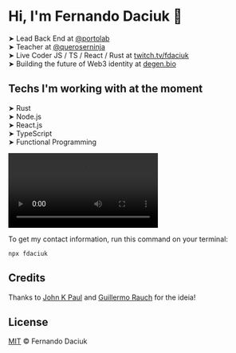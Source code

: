 # Hi, I'm Fernando Daciuk 👋

➤ Lead Back End at [@portolab](https://github.com/portolab)  
➤ Teacher at [@queroserninja](https://queroser.ninja/promocoes)  
➤ Live Coder JS / TS / React / Rust at [twitch.tv/fdaciuk](https://twitch.tv/fdaciuk)  
➤ Building the future of Web3 identity at [degen.bio](https://degen.bio)

## Techs I'm working with at the moment

➤ Rust  
➤ Node.js  
➤ React.js  
➤ TypeScript  
➤ Functional Programming


<video autoplay loop playsinline controls src="https://user-images.githubusercontent.com/487669/135340674-64473557-36e7-4d9a-bd19-6f4bb1728eb0.mp4"></video>

To get my contact information, run this command on your terminal:

```console
npx fdaciuk
```

## Credits

Thanks to [John K Paul](https://github.com/johnkpaul/johnkpaul) and [Guillermo Rauch](https://github.com/rauchg/rauchg) for the ideia!

## License

[MIT](https://github.com/fdaciuk/licenses/blob/master/MIT-LICENSE.md) &copy; Fernando Daciuk
